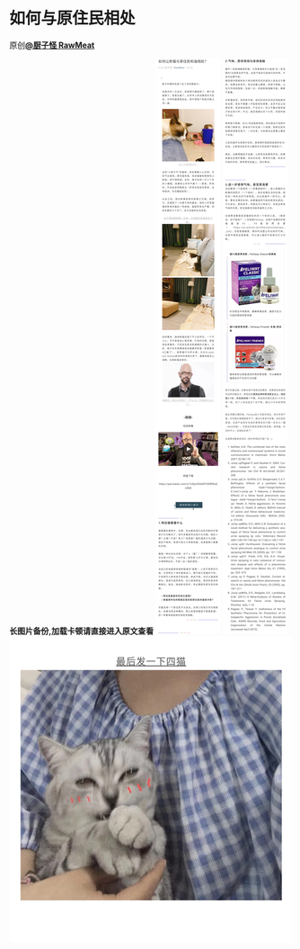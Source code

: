 # 如何与原住民相处
原创[**@厨子怪 RawMeat**](https://mp.weixin.qq.com/s/l6oac7LyJnVkuMrz_qPZiA)

**长图片备份,加载卡顿请直接进入原文查看**
![如何与原住民相处1](图片存档/如何与原住民相处1.jpg)
![如何与原住民相处2](图片存档/如何与原住民相处2.jpg)
![如何与原住民相处3](图片存档/如何与原住民相处3.jpg)